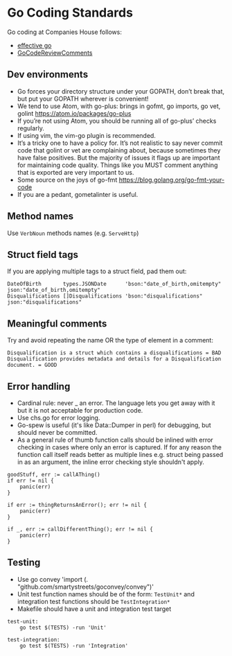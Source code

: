 Go Coding Standards
===================

Go coding at Companies House follows:
* [effective go](https://golang.org/doc/effective_go.html)
* [GoCodeReviewComments](https://github.com/golang/go/wiki/CodeReviewComments)

Dev environments
----------------

* Go forces your directory structure under your GOPATH, don’t break that, but put your GOPATH wherever is convenient!
* We tend to use Atom, with go-plus: brings in gofmt, go imports, go vet, golint https://atom.io/packages/go-plus
* If you’re not using Atom, you should be running all of go-plus’ checks regularly.
* If using vim, the vim-go plugin is recommended.
* It’s a tricky one to have a policy for. It’s not realistic to say never commit code that golint or vet are complaining about, because sometimes they have false positives. But the majority of issues it flags up are important for maintaining code quality. Things like you MUST comment anything that is exported are very important to us.
* Some source on the joys of go-fmt https://blog.golang.org/go-fmt-your-code
* If you are a pedant, gometalinter is useful.

Method names
------------

Use `VerbNoun` methods names (e.g. `ServeHttp`)

Struct field tags
-----------------

If you are applying multiple tags to a struct field, pad them out:
```
DateOfBirth       types.JSONDate      'bson:"date_of_birth,omitempty" json:"date_of_birth,omitempty"
Disqualifications []Disqualifications 'bson:"disqualifications"       json:"disqualifications"
```

Meaningful comments
-------------------

Try and avoid repeating the name OR the type of element in a comment:
```
Disqualification is a struct which contains a disqualifications = BAD
Disqualification provides metadata and details for a Disqualification document. = GOOD
```

Error handling
--------------

* Cardinal rule: never _ an error. The language lets you get away with it but it is not acceptable for production code.
* Use chs.go for error logging.
* Go-spew is useful (it's like Data::Dumper in perl) for debugging, but should never be committed.
* As a general rule of thumb function calls should be inlined with error checking in cases where only an error is captured. If for any reason the function call itself reads better as multiple lines e.g. struct being passed in as an argument, the inline error checking style shouldn't apply.

```
goodStuff, err := callAThing()
if err != nil {
	panic(err)
}
```
```
if err := thingReturnsAnError(); err != nil {
	panic(err)
}
```
```
if _, err := callDifferentThing(); err != nil {
	panic(err)
}
```

Testing
-------
* Use go convey 'import (. "github.com/smartystreets/goconvey/convey")'
* Unit test function names should be of the form: `TestUnit*` and integration test functions should be `TestIntegration*`
* Makefile should have a unit and integration test target

```
test-unit:
    go test $(TESTS) -run 'Unit'

test-integration:
    go test $(TESTS) -run 'Integration'
```
